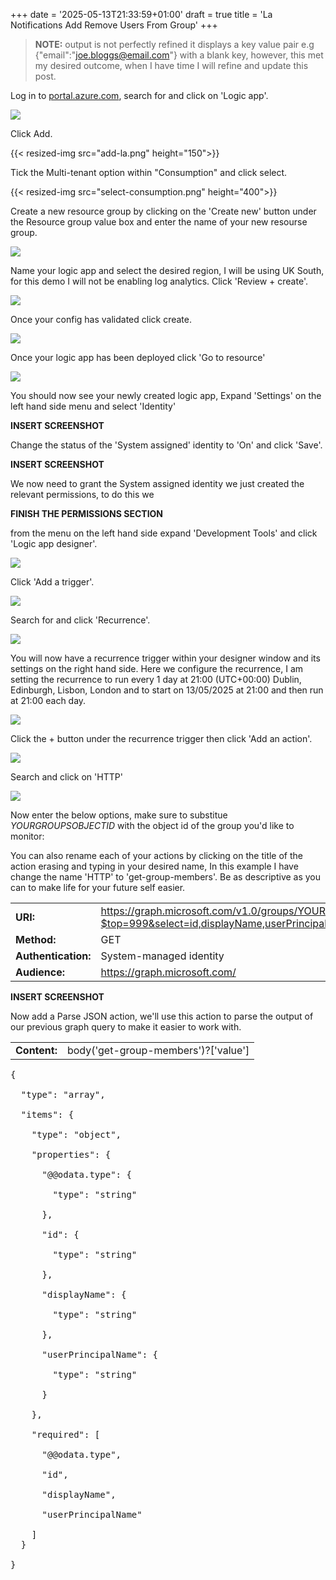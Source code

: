 +++
date = '2025-05-13T21:33:59+01:00'
draft = true
title = 'La Notifications Add Remove Users From Group'
+++

> **NOTE:** output is not perfectly refined it displays a key value pair e.g {"email":"joe.bloggs@email.com"} with a blank key, however, this met my desired outcome, when I have time I will refine and update this post.


Log in to [portal.azure.com](https://portal.azure.com), search for and click on 'Logic app'.

![](search-la.png)

<!-- Example of how to resize an image {{< resized-img src="search-la.png" height="100">}}  -->

Click Add.

{{< resized-img src="add-la.png" height="150">}}

Tick the Multi-tenant option within "Consumption" and click select.

{{< resized-img src="select-consumption.png" height="400">}}

Create a new resource group by clicking on the 'Create new' button under the Resource group value box and enter the name of your new resourse group.

![](create-rg.png)

Name your logic app and select the desired region, I will be using UK South, for this demo I will not be enabling log analytics. Click 'Review + create'.

![](select-region.png)

Once your config has validated click create.

![](summary.png)

Once your logic app has been deployed click 'Go to resource'

![](go-to-resource.png)


You should now see your newly created logic app, Expand 'Settings' on the left hand side menu and select 'Identity'

**INSERT SCREENSHOT**

Change the status of the 'System assigned' identity to 'On' and click 'Save'.

**INSERT SCREENSHOT**

We now need to grant the System assigned identity we just created the relevant permissions, to do this we

**FINISH THE PERMISSIONS SECTION**

from the menu on the left hand side expand 'Development Tools' and click 'Logic app designer'.

![](deployment-tools.png)

Click 'Add a trigger'.

![](add-trigger.png)

Search for and click 'Recurrence'.

![](recurrence.png)

You will now have a recurrence trigger within your designer window and its settings on the right hand side. Here we configure the recurrence, I am setting the recurrence to run every 1 day at 21:00 (UTC+00:00) Dublin, Edinburgh, Lisbon, London and to start on 13/05/2025 at 21:00 and then run at 21:00 each day.

![](recurrence-config.png)

Click the + button under the recurrence trigger then click 'Add an action'.

![](add-action.png)

Search and click on 'HTTP'

![](http.png)

Now enter the below options, make sure to substitue *YOURGROUPSOBJECTID* with the object id of the group you'd like to monitor:

You can also rename each of your actions by clicking on the title of the action erasing and typing in your desired name, In this example I have change the name 'HTTP' to 'get-group-members'. Be as descriptive as you can to make life for your future self easier.

|                    |                    |
|--------------------|--------------------|
|**URI:**            | https://graph.microsoft.com/v1.0/groups/YOURGROUPSOBJECTID/members?$top=999&select=id,displayName,userPrincipalName|
|**Method:**         | GET                |
|**Authentication:** | System-managed identity|
|**Audience:**       | https://graph.microsoft.com/|


**INSERT SCREENSHOT**

Now add a Parse JSON action, we'll use this action to parse the output of our previous graph query to make it easier to work with.

|                    |                    |
|--------------------|--------------------|
|**Content:**        | body('get-group-members')?['value'] |

<pre>{

  "type": "array",

  "items": {

    "type": "object",

    "properties": {

      "@@odata.type": {

        "type": "string"

      },

      "id": {

        "type": "string"

      },

      "displayName": {

        "type": "string"

      },

      "userPrincipalName": {

        "type": "string"

      }

    },

    "required": [

      "@@odata.type",

      "id",

      "displayName",

      "userPrincipalName"

    ]
  }

}</pre>